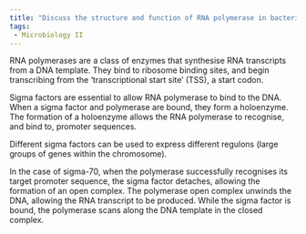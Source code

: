 ```yaml
---
title: "Discuss the structure and function of RNA polymerase in bacterial transcription. Explain the role of sigma factors in initiating transcription and the formation of closed and open complexes. "
tags:
 - Microbiology II
---
```

RNA polymerases are a class of enzymes that synthesise RNA transcripts from a DNA template. They bind to ribosome binding sites, and begin transcribing from the ‘transcriptional start site’ (TSS), a start codon.  

Sigma factors are essential to allow RNA polymerase to bind to the DNA. When a sigma factor and polymerase are bound, they form a holoenzyme. The formation of a holoenzyme allows the RNA polymerase to recognise, and bind to, promoter sequences.  

Different sigma factors can be used to express different regulons (large groups of genes within the chromosome).  

In the case of sigma-70, when the polymerase successfully recognises its target promoter sequence, the sigma factor detaches, allowing the formation of an open complex. The polymerase open complex unwinds the DNA, allowing the RNA transcript to be produced. While the sigma factor is bound, the polymerase scans along the DNA template in the closed complex.  

